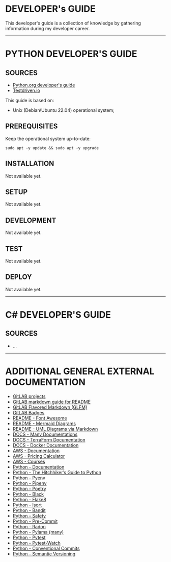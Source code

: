 # DEVELOPER's GUIDE

This developer's guide is a collection of knowledge by gathering information during my developer career.

***



# PYTHON DEVELOPER'S GUIDE

## SOURCES
* [Python.org developer's guide](https://devguide.python.org/)
* [Testdriven.io](https://testdriven.io/guides/complete-python/)

This guide is based on:
* Unix (Debian\Ubuntu 22.04) operational system;

## PREREQUISITES

Keep the operational system up-to-date:
```shell
sudo apt -y update && sudo apt -y upgrade
```

## INSTALLATION

Not available yet.

## SETUP

Not available yet.

## DEVELOPMENT

Not available yet.

## TEST

Not available yet.

## DEPLOY

Not available yet.

***



# C# DEVELOPER'S GUIDE

## SOURCES
* ...


***



# ADDITIONAL GENERAL EXTERNAL DOCUMENTATION
 
* [GitLAB projects](https://docs.gitlab.com/ee/gitlab-basics/create-project.html)
* [GitLAB markdown guide for README](https://about.gitlab.com/handbook/markdown-guide/)
* [GitLAB Flavored Markdown (GLFM)](https://docs.gitlab.com/ee/user/markdown.html)
* [GitLAB Badges](https://docs.gitlab.com/ee/user/project/badges.html)
* [README - Font Awesome](https://fontawesome.com)
* [README - Mermaid Diagrams](https://mermaid-js.github.io/mermaid/#/)
* [README - UML Diagrams via Markdown](https://plantuml.com/)
* [DOCS - Many Documentations](https://devdocs.io/)
* [DOCS - TerraForm Documentation](https://www.terraform.io/docs)
* [DOCS - Docker Documentation](https://docs.docker.com/reference/)
* [AWS - Documentation](https://docs.aws.amazon.com/)
* [AWS - Pricing Calculator](https://calculator.aws/#/)
* [AWS - Courses](https://explore.skillbuilder.aws/learn)
* [Python - Documentation](https://docs.python.org/3/)
* [Python - The Hitchhiker’s Guide to Python](https://docs.python-guide.org/)
* [Python - Pyenv](https://github.com/pyenv/pyenv)
* [Python - Pipenv](https://pipenv.pypa.io/en/latest/)
* [Python - Poetry](https://python-poetry.org/)
* [Python - Black](https://black.readthedocs.io/en/stable/)
* [Python - Flake8](https://flake8.pycqa.org/en/latest/)
* [Python - Isort](https://pycqa.github.io/isort/)
* [Python - Bandit](https://bandit.readthedocs.io/en/latest/)
* [Python - Safety](https://github.com/pyupio/safety)
* [Python - Pre-Commit](https://pre-commit.com/)
* [Python - Radon](https://radon.readthedocs.io/en/latest/)
* [Python - Pylama (many)](https://github.com/klen/pylama)
* [Python - Pytest](https://pypi.org/project/pytest/)
* [Python - Pytest-Watch](https://pypi.org/project/pytest-watch/)
* [Python - Conventional Commits](https://www.conventionalcommits.org/en/v1.0.0-beta.4/)
* [Python - Semantic Versioning](https://semver.org/)
